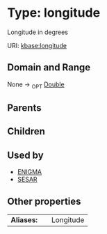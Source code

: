 
# Type: longitude


Longitude in degrees

URI: [kbase:longitude](http://kbase.us/longitude)


## Domain and Range

None ->  <sub>OPT</sub> [Double](types/Double.md)

## Parents


## Children


## Used by

 * [ENIGMA](ENIGMA.md)
 * [SESAR](SESAR.md)

## Other properties

|  |  |  |
| --- | --- | --- |
| **Aliases:** | | Longitude |

